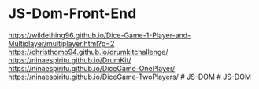 # JS-Dom-Front-End

https://wildething96.github.io/Dice-Game-1-Player-and-Multiplayer/multiplayer.html?p=2
https://christhomo94.github.io/drumkitchallenge/
https://ninaespiritu.github.io/DrumKit/
https://ninaespiritu.github.io/DiceGame-OnePlayer/
https://ninaespiritu.github.io/DiceGame-TwoPlayers/
#   J S - D O M  
 # JS-DOM
